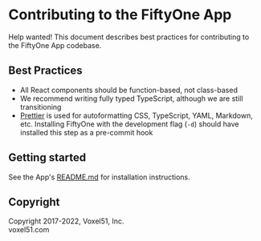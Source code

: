 # Contributing to the FiftyOne App

Help wanted! This document describes best practices for contributing to the
FiftyOne App codebase.

## Best Practices

-   All React components should be function-based, not class-based
-   We recommend writing fully typed TypeScript, although we are still
    transitioning
-   [Prettier](https://prettier.io/) is used for autoformatting CSS,
    TypeScript, YAML, Markdown, etc. Installing FiftyOne with the development
    flag (`-d`) should have installed this step as a pre-commit hook

## Getting started

See the App's [README.md](README.md) for installation instructions.

## Copyright

Copyright 2017-2022, Voxel51, Inc.<br> voxel51.com
